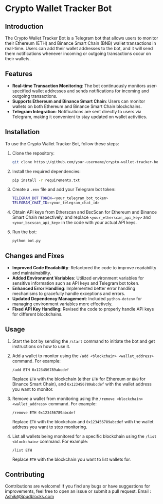 # Crypto Wallet Tracker Bot

## Introduction

The Crypto Wallet Tracker Bot is a Telegram bot that allows users to monitor their Ethereum (ETH) and Binance Smart Chain (BNB) wallet transactions in real-time. Users can add their wallet addresses to the bot, and it will send them notifications whenever incoming or outgoing transactions occur on their wallets.

## Features

- **Real-time Transaction Monitoring**: The bot continuously monitors user-specified wallet addresses and sends notifications for incoming and outgoing transactions.
- **Supports Ethereum and Binance Smart Chain**: Users can monitor wallets on both Ethereum and Binance Smart Chain blockchains.
- **Telegram Integration**: Notifications are sent directly to users via Telegram, making it convenient to stay updated on wallet activities.

## Installation

To use the Crypto Wallet Tracker Bot, follow these steps:

1. Clone the repository:

   ```bash
   git clone https://github.com/your-username/crypto-wallet-tracker-bot.git
   ```

2. Install the required dependencies:

   ```bash
   pip install -r requirements.txt
   ```

3. Create a `.env` file and add your Telegram bot token:

   ```bash
   TELEGRAM_BOT_TOKEN=<your_telegram_bot_token>
   TELEGRAM_CHAT_ID=<your_telegram_chat_id>
   ```

4. Obtain API keys from Etherscan and BscScan for Ethereum and Binance Smart Chain respectively, and replace `<your_etherscan_api_key>` and `<your_bscscan_api_key>` in the code with your actual API keys.

5. Run the bot:

   ```bash
   python bot.py
   ```

## Changes and Fixes

- **Improved Code Readability**: Refactored the code to improve readability and maintainability.
- **Added Environment Variables**: Utilized environment variables for sensitive information such as API keys and Telegram bot token.
- **Enhanced Error Handling**: Implemented better error handling mechanisms to gracefully handle exceptions and errors.
- **Updated Dependency Management**: Included `python-dotenv` for managing environment variables more effectively.
- **Fixed API Key Handling**: Revised the code to properly handle API keys for different blockchains.

## Usage

1. Start the bot by sending the `/start` command to initiate the bot and get instructions on how to use it.

2. Add a wallet to monitor using the `/add <blockchain> <wallet_address>` command. For example:

   ```
   /add ETH 0x123456789abcdef
   ```

   Replace `ETH` with the blockchain (either `ETH` for Ethereum or `BNB` for Binance Smart Chain), and `0x123456789abcdef` with the wallet address you want to monitor.

3. Remove a wallet from monitoring using the `/remove <blockchain> <wallet_address>` command. For example:

   ```
   /remove ETH 0x123456789abcdef
   ```

   Replace `ETH` with the blockchain and `0x123456789abcdef` with the wallet address you want to stop monitoring.

4. List all wallets being monitored for a specific blockchain using the `/list <blockchain>` command. For example:

   ```
   /list ETH
   ```

   Replace `ETH` with the blockchain you want to list wallets for.

## Contributing

Contributions are welcome! If you find any bugs or have suggestions for improvements, feel free to open an issue or submit a pull request. Email : Ashik@Spudblocks.com
